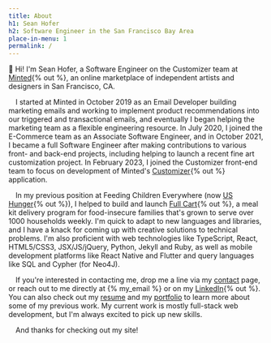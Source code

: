 ```yaml
---
title: About
h1: Sean Hofer
h2: Software Engineer in the San Francisco Bay Area
place-in-menu: 1
permalink: /
---
```

:wave: Hi! I'm Sean Hofer, a Software Engineer on the Customizer team at [Minted](https://www.minted.com){% out %}, an online marketplace of independent artists and designers in San Francisco, CA. 

&emsp;I started at Minted in October 2019 as an Email Developer building marketing emails and working to implement product recommendations into our triggered and transactional emails, and eventually I began helping the marketing team as a flexible engineering resource. In July 2020, I joined the E-Commerce team as an Associate Software Engineer, and in October 2021, I became a full Software Engineer after making contributions to various front- and back-end projects, including helping to launch a recent fine art customization project. In February 2023, I joined the Customizer front-end team to focus on development of Minted's [Customizer](https://customizer.minted.com/MIN-X08-IFS){% out %} application.

&emsp;In my previous position at Feeding Children Everywhere (now [US Hunger](https://www.ushunger.org){% out %}), I helped to build and launch [Full Cart](https://www.fullcart.org){% out %}, a meal kit delivery program for food-insecure families that's grown to serve over 1000 households weekly. I'm quick to adapt to new languages and libraries, and I have a knack for coming up with creative solutions to technical problems. I'm also proficient with web technologies like TypeScript, React, HTML5/CSS3, JSX/JS/jQuery, Python, Jekyll and Ruby, as well as mobile development platforms like React Native and Flutter and query languages like SQL and Cypher (for Neo4J).

&emsp;If you're interested in contacting me, drop me a line via my [contact](/contact) page, or reach out to me directly at {% my_email %} or on my [LinkedIn](/linkedin){% out %}. You can also check out my [resume](/resume) and my [portfolio](/portfolio) to learn more about some of my previous work. My current work is mostly full-stack web development, but I'm always excited to pick up new skills. 

&emsp;And thanks for checking out my site!
